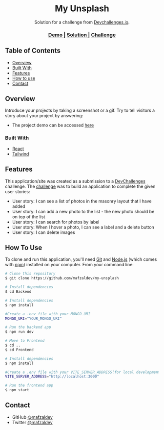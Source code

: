 <!-- Please update value in the {}  -->

<h1 align="center">My Unsplash</h1>

<div align="center">
   Solution for a challenge from  <a href="http://devchallenges.io" target="_blank">Devchallenges.io</a>.
</div>

<div align="center">
  <h3>
    <a href="https://my-unsplashv2.netlify.app/">
      Demo
    </a>
    <span> | </span>
    <a href="https://github.com/mafzaldev/my-unsplash">
      Solution
    </a>
    <span> | </span>
    <a href="https://devchallenges.io/challenges/rYyhwJAxMfES5jNQ9YsP">
      Challenge
    </a>
  </h3>
</div>

<!-- TABLE OF CONTENTS -->

## Table of Contents

- [Overview](#overview)
- [Built With](#built-with)
- [Features](#features)
- [How to use](#how-to-use)
- [Contact](#contact)

<!-- OVERVIEW -->

## Overview

Introduce your projects by taking a screenshot or a gif. Try to tell visitors a story about your project by answering:

- The project demo can be accessed [here](https://my-unsplashv2.netlify.app/)

### Built With

<!-- This section should list any major frameworks that you built your project using. Here are a few examples.-->

- [React](https://reactjs.org/)
- [Tailwind](https://tailwindcss.com/)

## Features

<!-- List the features of your application or follow the template. Don't share the figma file here :) -->

This application/site was created as a submission to a [DevChallenges](https://devchallenges.io/challenges) challenge. The [challenge](https://devchallenges.io/challenges/rYyhwJAxMfES5jNQ9YsP) was to build an application to complete the given user stories:

- User story: I can see a list of photos in the masonry layout that I have added
- User story: I can add a new photo to the list - the new photo should be on top of the list
- User story: I can search for photos by label
- User story: When I hover a photo, I can see a label and a delete button
- User story: I can delete images

## How To Use

<!-- Example: -->

To clone and run this application, you'll need [Git](https://git-scm.com) and [Node.js](https://nodejs.org/en/download/) (which comes with [npm](http://npmjs.com)) installed on your computer. From your command line:

```bash
# Clone this repository
$ git clone https://github.com/mafzaldev/my-unsplash

# Install dependencies
$ cd Backend

# Install dependencies
$ npm install

#Create a .env file with your MONGO_URI
MONGO_URI="YOUR_MONGO_URI"

# Run the backend app
$ npm run dev

# Move to Frontend
$ cd ..
$ cd Frontend

# Install dependencies
$ npm install

#Create a .env file with your VITE_SERVER_ADDRESS(for local development)
VITE_SERVER_ADDRESS="http://localhost:3000"

# Run the frontend app
$ npm start
```

## Contact

<!-- - Website [your-website.com](https://{your-web-site-link}) -->

- GitHub [@mafzaldev](https://github.com/mafzaldev)
- Twitter [@mafzaldev](https://twitter.com/mafzaldev)
